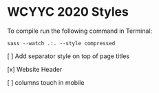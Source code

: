 # WCYYC 2020 Styles

To compile run the following command in Terminal:

```
sass --watch .:. --style compressed
```

[ ] Add separator style on top of page titles

[x] Website Header

[ ] columns touch in mobile